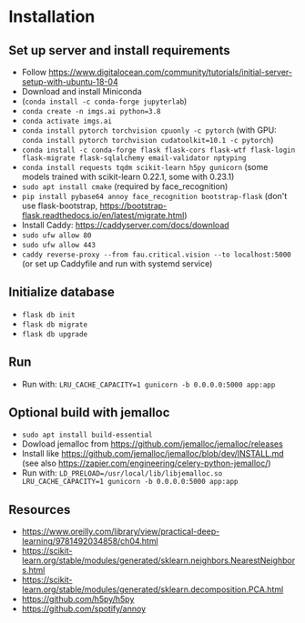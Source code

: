 # Installation

## Set up server and install requirements

- Follow https://www.digitalocean.com/community/tutorials/initial-server-setup-with-ubuntu-18-04
- Download and install Miniconda
- (`conda install -c conda-forge jupyterlab`)
- `conda create -n imgs.ai python=3.8`
- `conda activate imgs.ai`
- `conda install pytorch torchvision cpuonly -c pytorch` (with GPU: `conda install pytorch torchvision cudatoolkit=10.1 -c pytorch`)
- `conda install -c conda-forge flask flask-cors flask-wtf flask-login flask-migrate flask-sqlalchemy email-validator nptyping`
- `conda install requests tqdm scikit-learn h5py gunicorn` (some models trained with scikit-learn 0.22.1, some with 0.23.1)
- `sudo apt install cmake` (required by face_recognition)
- `pip install pybase64 annoy face_recognition bootstrap-flask` (don't use flask-bootstrap, https://bootstrap-flask.readthedocs.io/en/latest/migrate.html)
- Install Caddy: https://caddyserver.com/docs/download
- `sudo ufw allow 80`
- `sudo ufw allow 443`
- `caddy reverse-proxy --from fau.critical.vision --to localhost:5000` (or set up Caddyfile and run with systemd service)

## Initialize database

- `flask db init`
- `flask db migrate`
- `flask db upgrade`

## Run

- Run with: `LRU_CACHE_CAPACITY=1 gunicorn -b 0.0.0.0:5000 app:app`

## Optional build with jemalloc

- `sudo apt install build-essential`
- Dowload jemalloc from https://github.com/jemalloc/jemalloc/releases
- Install like https://github.com/jemalloc/jemalloc/blob/dev/INSTALL.md (see also https://zapier.com/engineering/celery-python-jemalloc/)
- Run with: `LD_PRELOAD=/usr/local/lib/libjemalloc.so LRU_CACHE_CAPACITY=1 gunicorn -b 0.0.0.0:5000 app:app`

## Resources
- https://www.oreilly.com/library/view/practical-deep-learning/9781492034858/ch04.html
- https://scikit-learn.org/stable/modules/generated/sklearn.neighbors.NearestNeighbors.html
- https://scikit-learn.org/stable/modules/generated/sklearn.decomposition.PCA.html
- https://github.com/h5py/h5py
- https://github.com/spotify/annoy
